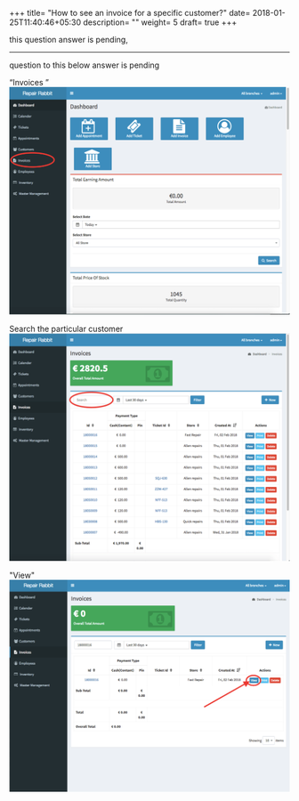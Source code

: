 +++
title= "How to see an invoice for a specific customer?"
date= 2018-01-25T11:40:46+05:30
description= ""
weight= 5
draft= true
+++


this question answer is pending,  

-----------------------------------

question to this below answer is pending 


“Invoices ” 
![How to see an invoice for a specific customer?](/images/invoice/how_to_check_an_invoice_for_specific_customer/go_to_invoice.png)                                  

Search the particular customer 
![How to see an invoice for a specific customer?](/images/invoice/how_to_check_an_invoice_for_specific_customer/search_customer.png)


"View"     
![How to see an invoice for a specific customer?](/images/invoice/how_to_check_an_invoice_for_specific_customer/view_details.png)                       
       



